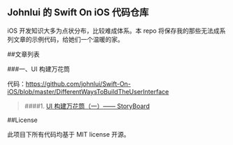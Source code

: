 Johnlui 的 Swift On iOS 代码仓库
--

iOS 开发知识大多为点状分布，比较难成体系。本 repo 将保存我的那些无法成系列文章的示例代码，给她们一个温暖的家。

##文章列表

###一、UI 构建万花筒

代码：https://github.com/johnlui/Swift-On-iOS/blob/master/DifferentWaysToBuildTheUserInterface

> ####1. [UI 构建万花筒（一）—— StoryBoard](http://lvwenhan.com/ios/452.html)


##License

此项目下所有代码均基于 MIT license 开源。